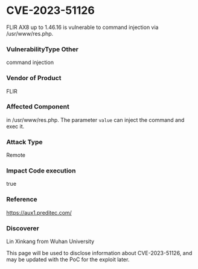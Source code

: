 # CVE-2023-51126
FLIR AX8 up to 1.46.16 is vulnerable to command injection via /usr/www/res.php.

### VulnerabilityType Other
command injection

### Vendor of Product
FLIR

### Affected Component
in /usr/www/res.php. The parameter `value` can inject the command and exec it.

### Attack Type
Remote

### Impact Code execution
true

### Reference
https://aux1.preditec.com/

### Discoverer
Lin Xinkang from Wuhan University

This page will be used to disclose information about CVE-2023-51126, and may be updated with the PoC for the exploit later.
